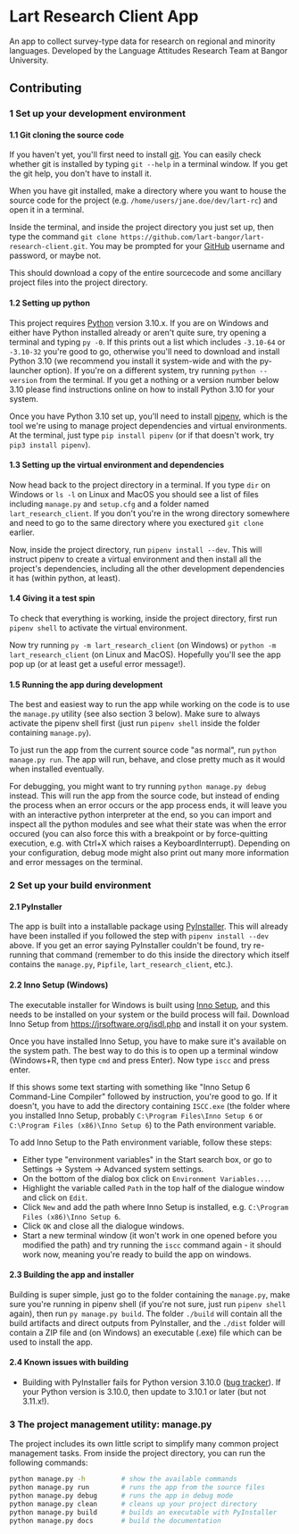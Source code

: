 # Lart Research Client App

An app to collect survey-type data for research on regional and minority languages. Developed by the Language Attitudes Research Team at Bangor University.

## Contributing

### 1 Set up your development environment

#### 1.1 Git cloning the source code

If you haven't yet, you'll first need to install [git](https://git-scm.com/). You can easily check whether git is installed by typing `git --help` in a terminal window. If you get the git help, you don't have to install it.

When you have git installed, make a directory where you want to house the source code for the project (e.g. `/home/users/jane.doe/dev/lart-rc`) and open it in a terminal.

Inside the terminal, and inside the project directory you just set up, then type the command `git clone https://github.com/lart-bangor/lart-research-client.git`. You may be prompted for your [GitHub](https://github.org/) username and password, or maybe not.

This should download a copy of the entire sourcecode and some ancillary project files into the project directory.

#### 1.2 Setting up python

This project requires [Python](https://python.org) version 3.10.x. If you are on Windows and either have Python installed already or aren't quite sure, try opening a terminal and typing `py -0`. If this prints out a list which includes `-3.10-64` or `-3.10-32` you're good to go, otherwise you'll need to download and install Python 3.10 (we recommend you install it system-wide and with the py-launcher option). If you're on a different system, try running `python --version` from the terminal. If you get a nothing or a version number below 3.10 please find instructions online on how to install Python 3.10 for your system.

Once you have Python 3.10 set up, you'll need to install [pipenv](https://pipenv.pypa.io/en/latest/), which is the tool we're using to manage project dependencies and virtual environments. At the terminal, just type `pip install pipenv` (or if that doesn't work, try `pip3 install pipenv`).

#### 1.3 Setting up the virtual environment and dependencies

Now head back to the project directory in a terminal. If you type `dir` on Windows or `ls -l` on Linux and MacOS you should see a list of files including `manage.py` and `setup.cfg` and a folder named `lart_research_client`. If you don't you're in the wrong directory somewhere and need to go to the same directory where you exectured `git clone` earlier.

Now, inside the project directory, run `pipenv install --dev`. This will instruct pipenv to create a virtual environment and then install all the project's dependencies, including all the other development dependencies it has (within python, at least).

#### 1.4 Giving it a test spin

To check that everything is working, inside the project directory, first run `pipenv shell` to activate the virtual environment.

Now try running `py -m lart_research_client` (on Windows) or `python -m lart_research_client` (on Linux and MacOS). Hopefully you'll see the app pop up (or at least get a useful error message!).

#### 1.5 Running the app during development

The best and easiest way to run the app while working on the code is to use the `manage.py` utility (see also section 3 below). Make sure to always activate the pipenv shell first (just run `pipenv shell` inside the folder containing `manage.py`).

To just run the app from the current source code "as normal", run `python manage.py run`. The app will run, behave, and close pretty much as it would when installed eventually.

For debugging, you might want to try running `python manage.py debug` instead. This will run the app from the source code, but instead of ending the process when an error occurs or the app process ends, it will leave you with an interactive python interpreter at the end, so you can import and inspect all the python modules and see what their state was when the error occured (you can also force this with a breakpoint or by force-quitting execution, e.g. with Ctrl+X which raises a KeyboardInterrupt). Depending on your configuration, debug mode might also print out many more information and error messages on the terminal.

### 2 Set up your build environment

#### 2.1 PyInstaller

The app is built into a installable package using [PyInstaller](https://pyinstaller.org/). This will already have been installed if you followed the step with `pipenv install --dev` above. If you get an error saying PyInstaller couldn't be found, try re-running that command (remember to do this inside the directory which itself contains the `manage.py`, `Pipfile`, `lart_research_client`, etc.).

#### 2.2 Inno Setup (Windows)

The executable installer for Windows is built using [Inno Setup](https://jrsoftware.org/isinfo.php), and this needs to be installed on your system or the build process will fail. Download Inno Setup from https://jrsoftware.org/isdl.php and install it on your system.

Once you have installed Inno Setup, you have to make sure it's available on the system path. The best way to do this is to open up a terminal window (Windows+R, then type `cmd` and press Enter). Now type `iscc` and press enter.

If this shows some text starting with something like "Inno Setup 6 Command-Line Compiler" followed by instruction, you're good to go.
If it doesn't, you have to add the directory containing `ISCC.exe` (the folder where you installed Inno Setup, probably `C:\Program Files\Inno Setup 6` or `C:\Program Files (x86)\Inno Setup 6`) to the Path environment variable.

To add Inno Setup to the Path environment variable, follow these steps:
* Either type "environment variables" in the Start search box, or go to Settings -> System -> Advanced system settings.
* On the bottom of the dialog box click on `Environment Variables...`.
* Highlight the variable called `Path` in the top half of the dialogue window and click on `Edit`.
* Click `New` and add the path where Inno Setup is installed, e.g. `C:\Program Files (x86)\Inno Setup 6`.
* Click `OK` and close all the dialogue windows.
* Start a new terminal window (it won't work in one opened before you modified the path) and try running the `iscc` command again - it should work now, meaning you're ready to build the app on windows.

#### 2.3 Building the app and installer

Building is super simple, just go to the folder containing the `manage.py`, make sure you're running in pipenv shell (if you're not sure, just run `pipenv shell` again), then run `py manage.py build`. The folder `./build` will contain all the build artifacts and direct outputs from PyInstaller, and the `./dist` folder will contain a ZIP file and (on Windows) an executable (.exe) file which can be used to install the app.

#### 2.4 Known issues with building

* Building with PyInstaller fails for Python version 3.10.0 ([bug tracker](https://github.com/pyinstaller/pyinstaller/issues/6301)). If your Python version is 3.10.0, then update to 3.10.1 or later (but not 3.11.x!).

### 3 The project management utility: manage.py

The project includes its own little script to simplify many common project management tasks. From inside the project directory, you can run the following commands:
```sh
python manage.py -h         # show the available commands
python manage.py run        # runs the app from the source files
python manage.py debug      # runs the app in debug mode
python manage.py clean      # cleans up your project directory
python manage.py build      # builds an executable with PyInstaller
python manage.py docs       # build the documentation
```
